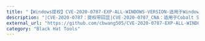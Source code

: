 ```yaml
---
title: "【Windows提权】CVE-2020-0787-EXP-ALL-WINDOWS-VERSION-适用于Windows所有版本的提权EXP"
description: "|CVE-2020-0787：提权带回显|CVE-2020-0787_CNA：适用于Cobalt Strike的CVE-2020-0787提权文件"
external_url: "https://github.com/cbwang505/CVE-2020-0787-EXP-ALL-WINDOWS-VERSION"
category: "Black Hat Tools"
---
```

